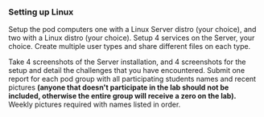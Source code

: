 ### Setting up Linux

Setup the pod computers one with a Linux Server distro (your choice), and two with a Linux distro (your choice). Setup 4 services on the Server, your choice. Create multiple user types and share different files on each type.

Take 4 screenshots of the Server installation, and 4 screenshots for the setup and detail the challenges that you have encountered. Submit one report for each pod group with all participating students names and recent pictures **(anyone that doesn't participate in the lab should not be included, otherwise the entire group will receive a zero on the lab).** Weekly pictures required with names listed in order.

